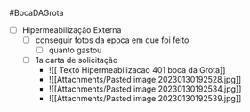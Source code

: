 #BocaDAGrota 

- [ ] Hipermeabilização Externa
	- [ ] conseguir fotos da epoca em que foi feito
		- [ ] quanto gastou
	- [ ] 1a carta de solicitação
		- ![[ Texto Hipermeabilizacao 401 boca da Grota]]
		- ![[Attachments/Pasted image 20230130192528.jpg]]
		- ![[Attachments/Pasted image 20230130192534.jpg]]
		- ![[Attachments/Pasted image 20230130192539.jpg]]